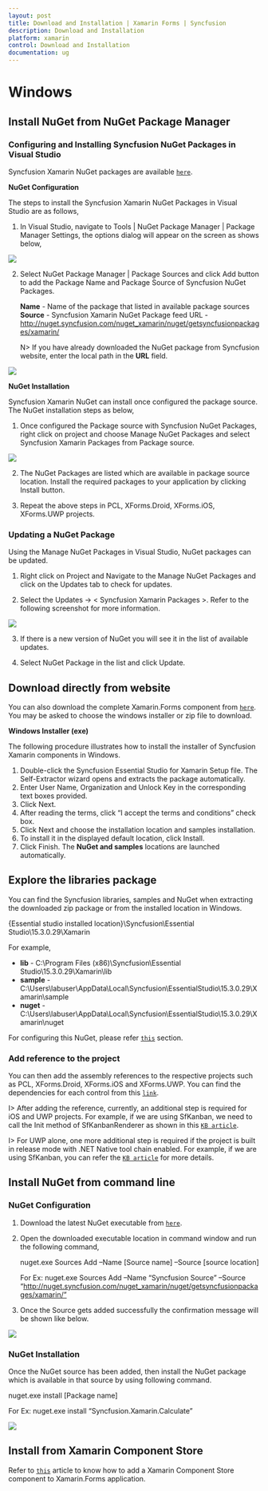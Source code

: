 ```yaml
---
layout: post
title: Download and Installation | Xamarin Forms | Syncfusion
description: Download and Installation
platform: xamarin
control: Download and Installation
documentation: ug
---
```


# Windows

## Install NuGet from NuGet Package Manager

### Configuring and Installing Syncfusion NuGet Packages in Visual Studio

Syncfusion Xamarin NuGet packages are available [`here`](http://nuget.syncfusion.com/package/xamarin).

**NuGet Configuration**

The steps to install the Syncfusion Xamarin NuGet Packages in Visual Studio are as follows,

1. In Visual Studio, navigate to Tools | NuGet Package Manager | Package Manager Settings, the options dialog will appear on the screen as shows below,

![](images/img8.png)

2. Select NuGet Package Manager | Package Sources and click Add button to add the Package Name and Package Source of Syncfusion NuGet Packages.

   **Name** - Name of the package that listed in available package sources 
   **Source** - Syncfusion Xamarin NuGet Package feed URL - http://nuget.syncfusion.com/nuget_xamarin/nuget/getsyncfusionpackages/xamarin/ 
   
   N> If you have already downloaded the NuGet package from Syncfusion website, enter the local path in the **URL** field.

![](images/img9.png)

**NuGet Installation**

Syncfusion Xamarin NuGet can install once configured the package source. The NuGet installation steps as below,

1.	Once configured the Package source with Syncfusion NuGet Packages, right click on project and choose Manage NuGet Packages and select Syncfusion Xamarin Packages from Package source.

![](images/img10.png)

2.	The NuGet Packages are listed which are available in package source location. Install the required packages to your application by clicking Install button.

3.	Repeat the above steps in PCL, XForms.Droid, XForms.iOS, XForms.UWP projects.  

### Updating a NuGet Package

Using the Manage NuGet Packages in Visual Studio, NuGet packages can be updated.

1.	Right click on Project and Navigate to the Manage NuGet Packages and click on the Updates tab to check for updates.

2.	Select the Updates -> < Syncfusion Xamarin Packages >. Refer to the following screenshot for more information.

![](images/img11.png)

3.	If there is a new version of NuGet you will see it in the list of available updates.

4.	Select NuGet Package in the list and click Update. 

## Download directly from website

You can also download the complete Xamarin.Forms component from [`here`](https://www.syncfusion.com/downloads/latest-version). You may be asked to choose the windows installer or zip file to download.

**Windows Installer (exe)**

The following procedure illustrates how to install the installer of Syncfusion Xamarin components in Windows.

1. Double-click the Syncfusion Essential Studio for Xamarin Setup file. The Self-Extractor wizard opens and extracts the package automatically.
2. Enter User Name, Organization and Unlock Key in the corresponding text boxes provided.
3. Click Next.
4. After reading the terms, click “I accept the terms and conditions” check box.
5. Click Next and choose the installation location and samples installation.
6. To install it in the displayed default location, click Install.
7. Click Finish. The **NuGet and samples** locations are launched automatically.

## Explore the libraries package

You can find the Syncfusion libraries, samples and NuGet when extracting the downloaded zip package or from the installed location in Windows.

{Essential studio installed location}\Syncfusion\Essential Studio\15.3.0.29\Xamarin

For example,

* **lib** - C:\Program Files (x86)\Syncfusion\Essential Studio\15.3.0.29\Xamarin\lib
* **sample** - C:\Users\labuser\AppData\Local\Syncfusion\EssentialStudio\15.3.0.29\Xamarin\sample
* **nuget** - C:\Users\labuser\AppData\Local\Syncfusion\EssentialStudio\15.3.0.29\Xamarin\nuget

For configuring this NuGet, please refer [`this`](https://help.syncfusion.com/xamarin/introduction/download-and-installation#configuring-and-installing-syncfusion-nuget-packages-in-visual-studio) section.

### Add reference to the project

You can then add the assembly references to the respective projects such as PCL, XForms.Droid, XForms.iOS and XForms.UWP. You can find the dependencies for each control from this [`link`](https://help.syncfusion.com/xamarin/introduction/control-dependencies).

I> After adding the reference, currently, an additional step is required for iOS and UWP projects. For example, if we are using SfKanban, we need to call the Init method of SfKanbanRenderer as shown in this [`KB article`](https://www.syncfusion.com/kb/7171).

I> For UWP alone, one more additional step is required if the project is built in release mode with .NET Native tool chain enabled. For example, if we are using SfKanban, you can refer the [`KB article`](https://www.syncfusion.com/kb/7170) for more details.

## Install NuGet from command line

### NuGet Configuration

1. Download the latest NuGet executable from [`here`](https://dist.nuget.org/win-x86-commandline/latest/nuget.exe).

2. Open the downloaded executable location in command window and run the following command,

   nuget.exe Sources Add –Name [Source name] –Source [source location]

   For Ex: nuget.exe Sources Add –Name “Syncfusion Source” –Source “http://nuget.syncfusion.com/nuget_xamarin/nuget/getsyncfusionpackages/xamarin/”

3. Once the Source gets added successfully the confirmation message will be shown like below.

![](images/img12.png)

### NuGet Installation

Once the NuGet source has been added, then install the NuGet package which is available in that source by using following command.

nuget.exe install [Package name]

For Ex: nuget.exe install “Syncfusion.Xamarin.Calculate” 

![](images/img13.png)

## Install from Xamarin Component Store

Refer to [`this`](https://developer.xamarin.com/guides/cross-platform/xamarin-studio/components_walkthrough/) article to know how to add a Xamarin Component Store component to Xamarin.Forms application.



